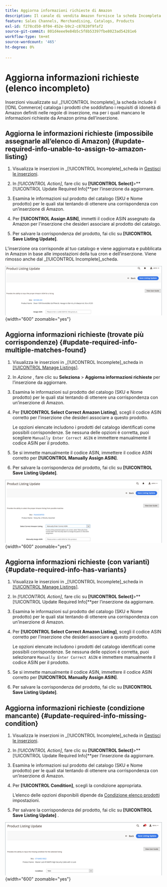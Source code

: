 ```yaml
---
title: Aggiorna informazioni richieste di Amazon
description: Il canale di vendita Amazon fornisce la scheda Incompleta per monitorare i prodotti del catalogo Commerce per i quali mancano le informazioni richieste da Amazon.
feature: Sales Channels, Merchandising, Catalogs, Products
exl-id: f278cd50-8f04-452e-b9c2-c87820f9faf2
source-git-commit: 801d4eee9e84b5c5f8b53397fbe8023ad54281e6
workflow-type: tm+mt
source-wordcount: '465'
ht-degree: 0%

---
```


# Aggiorna informazioni richieste (elenco incompleto)

Inserzioni visualizzate sul _[!UICONTROL Incomplete]_la scheda include il [!DNL Commerce] cataloga i prodotti che soddisfano i requisiti di idoneità di Amazon definiti nelle regole di inserzione, ma per i quali mancano le informazioni richieste da Amazon prima dell’inserzione.

## Aggiorna le informazioni richieste (impossibile assegnarle all’elenco di Amazon) {#update-required-info-unable-to-assign-to-amazon-listing}

1. Visualizza le inserzioni in _[!UICONTROL Incomplete]_scheda in [Gestisci le inserzioni](./managing-product-listings.md).

1. In _[!UICONTROL Action]_, fare clic su **[!UICONTROL Select]**>**[!UICONTROL Update Required Info]**per l’inserzione da aggiornare.

1. Esamina le informazioni sul prodotto del catalogo (SKU e Nome prodotto) per le quali stai tentando di ottenere una corrispondenza con un’inserzione di Amazon.

1. Per **[!UICONTROL Assign ASIN]**, immetti il codice ASIN assegnato da Amazon per l&#39;inserzione che desideri associare al prodotto del catalogo.

1. Per salvare la corrispondenza del prodotto, fai clic su **[!UICONTROL Save Listing Update]**.

L’inserzione ora corrisponde al tuo catalogo e viene aggiornata e pubblicata in Amazon in base alle impostazioni della tua cron e dell’inserzione. Viene rimosso anche dal _[!UICONTROL Incomplete]_scheda.

![Assegna manualmente ASIN per nessuna corrispondenza di inserzione](assets/amazon-listing-update-assign-asin.png){width="600" zoomable="yes"}

## Aggiorna informazioni richieste (trovate più corrispondenze) {#update-required-info-multiple-matches-found}

1. Visualizza le inserzioni in _[!UICONTROL Incomplete]_scheda in [[!UICONTROL Manage Listings]](./managing-product-listings.md).

1. In _Azione_ , fare clic su **Seleziona** > **Aggiorna informazioni richieste** per l’inserzione da aggiornare.

1. Esamina le informazioni sul prodotto del catalogo (SKU e Nome prodotto) per le quali stai tentando di ottenere una corrispondenza con un’inserzione di Amazon.

1. Per **[!UICONTROL Select Correct Amazon Listing]**, scegli il codice ASIN corretto per l&#39;inserzione che desideri associare a questo prodotto.

   Le opzioni elencate includono i prodotti del catalogo identificati come possibili corrispondenze. Se nessuna delle opzioni è corretta, puoi scegliere `Manually Enter Correct ASIN` e immettere manualmente il codice ASIN per il prodotto.

1. Se si immette manualmente il codice ASIN, immettere il codice ASIN corretto per **[!UICONTROL Manually Assign ASIN]**.

1. Per salvare la corrispondenza del prodotto, fai clic su **[!UICONTROL Save Listing Update]**.

![Seleziona manualmente il codice ASIN da più corrispondenze possibili](assets/amazon-listing-update-multiple-matches.png){width="600" zoomable="yes"}

## Aggiorna informazioni richieste (con varianti) {#update-required-info-has-variants}

1. Visualizza le inserzioni in _[!UICONTROL Incomplete]_scheda in [[!UICONTROL Manage Listings]](./managing-product-listings.md).

1. In _[!UICONTROL Action]_, fare clic su **[!UICONTROL Select]**>**[!UICONTROL Update Required Info]**per l’inserzione da aggiornare.

1. Esamina le informazioni sul prodotto del catalogo (SKU e Nome prodotto) per le quali stai tentando di ottenere una corrispondenza con un’inserzione di Amazon.

1. Per **[!UICONTROL Select Correct Amazon Listing]**, scegli il codice ASIN corretto per l&#39;inserzione che desideri associare a questo prodotto.

   Le opzioni elencate includono i prodotti del catalogo identificati come possibili corrispondenze. Se nessuna delle opzioni è corretta, puoi selezionare `Manually Enter Correct ASIN` e immettere manualmente il codice ASIN per il prodotto.

1. Se si immette manualmente il codice ASIN, immettere il codice ASIN corretto per **[!UICONTROL Manually Assign ASIN]**.

1. Per salvare la corrispondenza del prodotto, fai clic su **[!UICONTROL Save Listing Update]**.

## Aggiorna informazioni richieste (condizione mancante) {#update-required-info-missing-condition}

1. Visualizza le inserzioni in _[!UICONTROL Incomplete]_scheda in [Gestisci le inserzioni](./managing-product-listings.md).

1. In _[!UICONTROL Action]_, fare clic su **[!UICONTROL Select]**>**[!UICONTROL Update Required Info]**per l’inserzione da aggiornare.

1. Esamina le informazioni sul prodotto del catalogo (SKU e Nome prodotto) per le quali stai tentando di ottenere una corrispondenza con un’inserzione di Amazon.

1. Per **[!UICONTROL Condition]**, scegli la condizione appropriata.

   L’elenco delle opzioni disponibili dipende da [Condizione elenco prodotti](./product-listing-condition.md) impostazioni.

1. Per salvare la corrispondenza del prodotto, fai clic su **[!UICONTROL Save Listing Update]** .

![Aggiorna manualmente la condizione mancante](assets/amazon-update-listing-missing-condition.png){width="600" zoomable="yes"}
